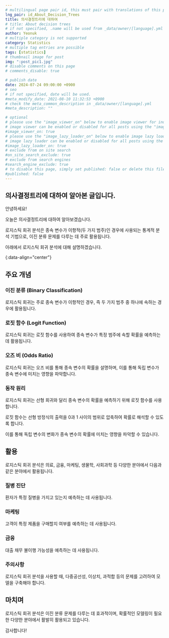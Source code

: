 ```yaml
---
# multilingual page pair id, this must pair with translations of this page. (This name must be unique)
lng_pair: id_About_Decision_Trees
title: 의사결정트리에 대하여
# title: About decision trees
# if not specified, .name will be used from _data/owner/[language].yml
author: Yeonuk
# multiple category is not supported
category: Statistics
# multiple tag entries are possible
tags: [statistics]
# thumbnail image for post
img: ":post_pic1.jpg"
# disable comments on this page
# comments_disable: true

# publish date
date: 2024-07-24 09:00:00 +0900
# seo
# if not specified, date will be used.
#meta_modify_date: 2021-08-10 11:32:53 +0900
# check the meta_common_description in _data/owner/[language].yml
#meta_description: ""

# optional
# please use the "image_viewer_on" below to enable image viewer for individual pages or posts (_posts/ or [language]/_posts folders).
# image viewer can be enabled or disabled for all posts using the "image_viewer_posts: true" setting in _data/conf/main.yml.
#image_viewer_on: true
# please use the "image_lazy_loader_on" below to enable image lazy loader for individual pages or posts (_posts/ or [language]/_posts folders).
# image lazy loader can be enabled or disabled for all posts using the "image_lazy_loader_posts: true" setting in _data/conf/main.yml.
#image_lazy_loader_on: true
# exclude from on site search
#on_site_search_exclude: true
# exclude from search engines
#search_engine_exclude: true
# to disable this page, simply set published: false or delete this file
#published: false
---
```


<!-- outline-start -->

## 의사결정트리에 대하여 알아본 글입니다.

안녕하세요!

오늘은 의사결정트리에 대하여 알아보겠습니다.

로지스틱 회귀 분석은 종속 변수가 이항적(두 가지 범주)인 경우에 사용되는 통계적 분석 기법으로, 이진 분류 문제를 다루는 데 주로 활용됩니다.

아래에서 로지스틱 회귀 분석에 대해 설명하겠습니다.

{:data-align="center"}

<!-- outline-end -->

## 주요 개념

### 이진 분류 (Binary Classification)

로지스틱 회귀는 주로 종속 변수가 이항적인 경우, 즉 두 가지 범주 중 하나에 속하는 경우에 활용됩니다.

### 로짓 함수 (Logit Function)

로지스틱 회귀는 로짓 함수를 사용하여 종속 변수가 특정 범주에 속할 확률을 예측하는 데 활용됩니다.

### 오즈 비 (Odds Ratio)

로지스틱 회귀는 오즈 비를 통해 종속 변수의 확률을 설명하며, 이를 통해 독립 변수가 종속 변수에 미치는 영향을 파악합니다.

### 동작 원리

로지스틱 회귀는 선형 회귀와 달리 종속 변수의 확률을 예측하기 위해 로짓 함수를 사용합니다.

로짓 함수는 선형 방정식의 출력을 0과 1 사이의 범위로 압축하여 확률로 해석할 수 있도록 합니다.

이를 통해 독립 변수의 변화가 종속 변수의 확률에 미치는 영향을 파악할 수 있습니다.

## 활용

로지스틱 회귀 분석은 의료, 금융, 마케팅, 생물학, 사회과학 등 다양한 분야에서 다음과 같은 분야에서 활용됩니다.

### 질병 진단

환자가 특정 질병을 가지고 있는지 예측하는 데 사용됩니다.

### 마케팅

고객이 특정 제품을 구매할지 여부를 예측하는 데 사용됩니다.

### 금융

대출 채무 불이행 가능성을 예측하는 데 사용됩니다.

### 주의사항

로지스틱 회귀 분석을 사용할 때, 다중공선성, 이상치, 과적합 등의 문제를 고려하여 모델을 구축해야 합니다.

## 마치며

로지스틱 회귀 분석은 이진 분류 문제를 다루는 데 효과적이며, 확률적인 모델링이 필요한 다양한 분야에서 활발히 활용되고 있습니다.

감사합니다!
